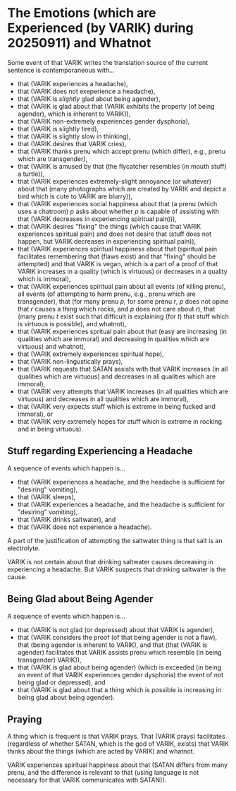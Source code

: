 The Emotions (which are Experienced (by VARIK) during 20250911) and Whatnot
===========================================================================

Some event of that VARIK writes the translation source of the current sentence is contemporaneous with...

* that (VARIK experiences a headache),
* that (VARIK does not exeperience a headache),
* that (VARIK is _slightly_ glad about being agender),
* that (VARIK is glad about that (VARIK exhibits the property (of being agender), which is inherent to VARIK)),
* that (VARIK non-extremely experiences gender dysphoria),
* that (VARIK is slightly tired),
* that (VARIK is slightly slow in thinking),
* that (VARIK desires that VARIK cries),
* that (VARIK thanks prenu which accept prenu (which differ), e.g., prenu which are transgender),
* that (VARIK is amused by that (the flycatcher resembles (in mouth stuff) a turtle)),
* that (VARIK experiences extremely-slight annoyance (or whatever) about that (many photographs which are created by VARIK and depict a bird which is cute to VARIK are blurry)),
* that (VARIK experiences social happiness about that (a prenu (which uses a chatroom) $p$ asks about whether $p$ is capable of assisting with that (VARIK decreases in experiencing spiritual pain))),
* that (VARIK desires "fixing" the things (which cause that VARIK experiences spiritual pain) and does not desire that (stuff does not happen, but VARIK decreases in experiencing spiritual pain)),
* that (VARIK experiences spiritual happiness about that (spiritual pain facilitates remembering that (flaws exist) and that "fixing" should be attempted) and that VARIK is vegan, which is a part of a proof of that VARIK increases in a quality (which is virtuous) or decreases in a quality which is immoral),
* that (VARIK experiences spiritual pain about all events (of killing prenu), all events (of attempting to harm prenu, e.g., prenu which are transgender), that (for many prenu $p$, for some prenu $r$, $p$ does not opine that $r$ causes a thing which rocks, and $p$ does not care about $r$), that (many prenu $t$ exist such that difficult is explaining (for $t$) that stuff which is virtuous is possible), and whatnot),
* that (VARIK experiences spritual pain about that (easy are increasing (in qualities which are immoral) and decreasing in qualities which are virtuous) and whatnot),
* that (VARIK extremely experiences spiritual hope),
* that (VARIK non-lingustically prays),
* that (VARIK requests that SATAN assists with that VARIK increases (in all qualities which are virtuous) and decreases in all qualities which are immoral),
* that (VARIK very attempts that VARIK increases (in all qualities which are virtuous) and decreases in all qualities which are immoral),
* that (VARIK very expects stuff which is extreme in being fucked and immoral), or
* that (VARIK very extremely hopes for stuff which is extreme in rocking and in being virtuous).

## Stuff regarding Experiencing a Headache
A sequence of events which happen is...

* that (VARIK experiences a headache, and the headache is sufficient for "desiring" vomiting),
* that (VARIK sleeps),
* that (VARIK experiences a headache, and the headache is sufficient for "desiring" vomiting),
* that (VARIK drinks saltwater), and
* that (VARIK does not experience a headache).

A part of the justification of attempting the saltwater thing is that salt is an electrolyte.

VARIK is not certain about that drinking saltwater causes decreasing in experiencing a headache.  But VARIK suspects that drinking saltwater is the cause.

## Being Glad about Being Agender
A sequence of events which happen is...

* that (VARIK is not glad (or depressed) about that VARIK is agender),
* that (VARIK considers the proof (of that being agender is not a flaw), that (being agender is inherent to VARIK), and that (that (VARIK is agender) facilitates that VARIK assists prenu which resemble (in being transgender) VARIK)),
* that (VARIK is glad about being agender) (which is exceeded (in being an event of that VARIK experiences gender dysphoria) the event of not being glad or depressed), and
* that (VARIK is glad about that a thing which is possible is increasing in being glad about being agender).

## Praying
A thing which is frequent is that VARIK prays.  That (VARIK prays) facilitates (regardless of whether SATAN, which is the god of VARIK, exists) that VARIK thinks about the things (which are acted by VARIK) and whatnot.

VARIK experiences spiritual happiness about that (SATAN differs from many prenu, and the difference is relevant to that (using language is not necessary for that VARIK communicates with SATAN)).
